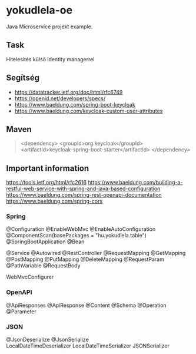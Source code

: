 # yokudlela-oe
Java Microservice projekt example.

## Task
Hitelesítés külső identity managerrel

## Segítség
- https://datatracker.ietf.org/doc/html/rfc6749
- https://openid.net/developers/specs/
- https://www.baeldung.com/spring-boot-keycloak
- https://www.baeldung.com/keycloak-custom-user-attributes

## Maven
> &lt;dependency>
>            &lt;groupId>org.keycloak&lt;/groupId>
>            &lt;artifactId>keycloak-spring-boot-starter&lt;/artifactId>
> &lt;/dependency>

## Important information
https://tools.ietf.org/html/rfc2616
https://www.baeldung.com/building-a-restful-web-service-with-spring-and-java-based-configuration
https://www.baeldung.com/spring-rest-openapi-documentation
https://www.baeldung.com/spring-cors


### Spring
@Configuration
@EnableWebMvc
@EnableAutoConfiguration
@ComponentScan(basePackages = "hu.yokudlela.table")
@SpringBootApplication
@Bean

@Service
@Autowired
@RestController
@RequestMapping
@GetMapping
@PostMapping
@PutMapping
@DeleteMapping
@RequestParam
@PathVariable
@RequestBody

WebMvcConfigurer

### OpenAPI
@ApiResponses
@ApiResponse
@Content
@Schema
@Operation
@Parameter

### JSON
@JsonDeserialize
@JsonSerialize    
LocalDateTimeDeserializer
LocalDateTimeSerializer
JSONSerializer    
